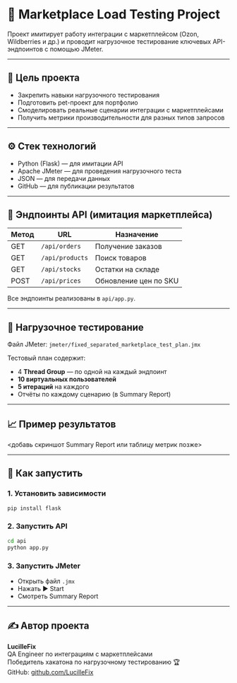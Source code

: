# 🛒 Marketplace Load Testing Project

Проект имитирует работу интеграции с маркетплейсом (Ozon, Wildberries и др.) и проводит нагрузочное тестирование ключевых API-эндпоинтов с помощью JMeter.

---

## 📌 Цель проекта

- Закрепить навыки нагрузочного тестирования
- Подготовить pet-проект для портфолио
- Смоделировать реальные сценарии интеграции с маркетплейсами
- Получить метрики производительности для разных типов запросов

---

## ⚙️ Стек технологий

- Python (Flask) — для имитации API
- Apache JMeter — для проведения нагрузочного теста
- JSON — для передачи данных
- GitHub — для публикации результатов

---

## 🔗 Эндпоинты API (имитация маркетплейса)

| Метод | URL               | Назначение               |
|-------|-------------------|--------------------------|
| GET   | `/api/orders`     | Получение заказов        |
| GET   | `/api/products`   | Поиск товаров            |
| GET   | `/api/stocks`     | Остатки на складе        |
| POST  | `/api/prices`     | Обновление цен по SKU    |

Все эндпоинты реализованы в `api/app.py`.

---

## 🧪 Нагрузочное тестирование

Файл JMeter: `jmeter/fixed_separated_marketplace_test_plan.jmx`

Тестовый план содержит:
- 4 **Thread Group** — по одной на каждый эндпоинт
- **10 виртуальных пользователей**
- **5 итераций** на каждого
- Отчёты по каждому сценарию (в Summary Report)

---

## 📈 Пример результатов

<добавь скриншот Summary Report или таблицу метрик позже>

---

## 🚀 Как запустить

### 1. Установить зависимости
```bash
pip install flask
```

### 2. Запустить API
```bash
cd api
python app.py
```

### 3. Запустить JMeter
- Открыть файл `.jmx`
- Нажать ▶ Start
- Смотреть Summary Report

---

## ✍️ Автор проекта

**LucilleFix**  
QA Engineer по интеграциям с маркетплейсами  
Победитель хакатона по нагрузочному тестированию 🏆  
GitHub: [github.com/LucilleFix](https://github.com/LucilleFix)
